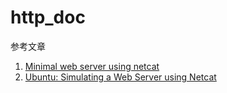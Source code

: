 # http_doc

参考文章

1. [Minimal web server using netcat](https://stackoverflow.com/questions/16640054/minimal-web-server-using-netcat)
2. [Ubuntu: Simulating a Web Server using Netcat](https://fabianlee.org/2016/09/26/ubuntu-simulating-a-web-server-using-netcat/)

